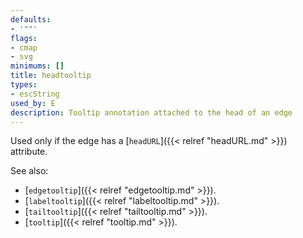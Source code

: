 ```yaml
---
defaults:
- '""'
flags:
- cmap
- svg
minimums: []
title: headtooltip
types:
- escString
used_by: E
description: Tooltip annotation attached to the head of an edge
---
```


Used only if the edge has a [`headURL`]({{< relref "headURL.md" >}}) attribute.

See also:

- [`edgetooltip`]({{< relref "edgetooltip.md" >}}).
- [`labeltooltip`]({{< relref "labeltooltip.md" >}}).
- [`tailtooltip`]({{< relref "tailtooltip.md" >}}).
- [`tooltip`]({{< relref "tooltip.md" >}}).
